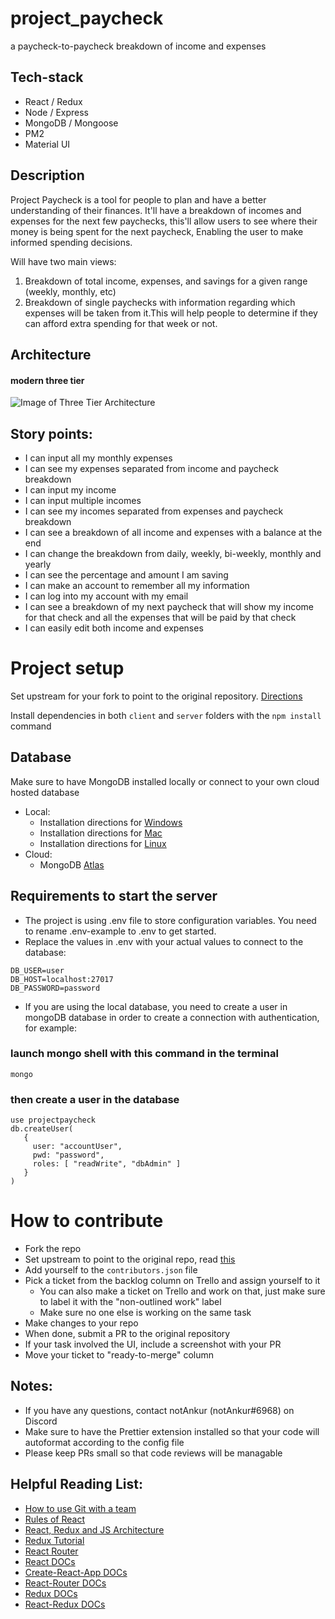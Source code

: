 # project_paycheck

a paycheck-to-paycheck breakdown of income and expenses

## Tech-stack

- React / Redux
- Node / Express
- MongoDB / Mongoose
- PM2
- Material UI

## Description

Project Paycheck is a tool for people to plan and have a better understanding of their finances. It'll have a breakdown of incomes and expenses for the next few paychecks, this'll allow users to see where their money is being spent for the next paycheck, Enabling the user to make informed spending decisions.

Will have two main views:

1. Breakdown of total income, expenses, and savings for a given range (weekly, monthly, etc)
2. Breakdown of single paychecks with information regarding which expenses will be taken from it.This will help people to determine if they can afford extra spending for that week or not.

## Architecture

#### modern three tier

![Image of Three Tier Architecture](https://dichotomyy.github.io/imgs/threetier.PNG)

## Story points:

- I can input all my monthly expenses
- I can see my expenses separated from income and paycheck breakdown
- I can input my income
- I can input multiple incomes
- I can see my incomes separated from expenses and paycheck breakdown
- I can see a breakdown of all income and expenses with a balance at the end
- I can change the breakdown from daily, weekly, bi-weekly, monthly and yearly
- I can see the percentage and amount I am saving
- I can make an account to remember all my information
- I can log into my account with my email
- I can see a breakdown of my next paycheck that will show my income for that check and all the expenses that will be paid by that check
- I can easily edit both income and expenses

# Project setup

Set upstream for your fork to point to the original repository. [Directions](https://help.github.com/en/articles/fork-a-repo)

Install dependencies in both `client` and `server` folders with the `npm install` command

## Database

Make sure to have MongoDB installed locally or connect to your own cloud hosted database

- Local:
  - Installation directions for [Windows](https://docs.mongodb.com/manual/tutorial/install-mongodb-on-windows/)
  - Installation directions for [Mac](https://docs.mongodb.com/manual/tutorial/install-mongodb-on-os-x/)
  - Installation directions for [Linux](https://docs.mongodb.com/manual/administration/install-on-linux/)
- Cloud:
  - MongoDB [Atlas](https://docs.atlas.mongodb.com/getting-started/)

## Requirements to start the server

- The project is using .env file to store configuration variables. You need to rename .env-example to .env to get started.
- Replace the values in .env with your actual values to connect to the database:

```
DB_USER=user
DB_HOST=localhost:27017
DB_PASSWORD=password
```

- If you are using the local database, you need to create a user in mongoDB database in order to create a connection with authentication, for example:

### launch mongo shell with this command in the terminal

```
mongo
```

### then create a user in the database

```
use projectpaycheck
db.createUser(
   {
     user: "accountUser",
     pwd: "password",
     roles: [ "readWrite", "dbAdmin" ]
   }
)
```

# How to contribute

- Fork the repo
- Set upstream to point to the original repo, read [this](https://help.github.com/en/articles/fork-a-repo)
- Add yourself to the `contributors.json` file
- Pick a ticket from the backlog column on Trello and assign yourself to it
  - You can also make a ticket on Trello and work on that, just make sure to label it with the "non-outlined work" label
  - Make sure no one else is working on the same task
- Make changes to your repo
- When done, submit a PR to the original repository
- If your task involved the UI, include a screenshot with your PR
- Move your ticket to "ready-to-merge" column

## Notes:

- If you have any questions, contact notAnkur (notAnkur#6968) on Discord
- Make sure to have the Prettier extension installed so that your code will autoformat according to the config file
- Please keep PRs small so that code reviews will be managable

## Helpful Reading List:

- [How to use Git with a team](https://medium.com/@francesco.agnoletto/how-to-not-f-up-your-local-files-with-git-part-1-e0756c88fd3c)
- [Rules of React](https://gist.github.com/sebmarkbage/75f0838967cd003cd7f9ab938eb1958f)
- [React, Redux and JS Architecture](https://jrsinclair.com/articles/2018/react-redux-javascript-architecture/)
- [Redux Tutorial](https://egghead.io/courses/getting-started-with-redux)
- [React Router](https://reacttraining.com/react-router/web/guides/philosophy)
- [React DOCs](https://reactjs.org/docs/getting-started.html)
- [Create-React-App DOCs](https://facebook.github.io/create-react-app/docs/getting-started)
- [React-Router DOCs](https://reacttraining.com/react-router/web/guides/quick-start)
- [Redux DOCs](https://redux.js.org/introduction/getting-started)
- [React-Redux DOCs](https://react-redux.js.org/introduction/quick-start)
